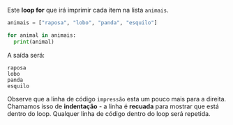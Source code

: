 Este **loop for** que irá imprimir cada item na lista `animais`.

```python
animais = ["raposa", "lobo", "panda", "esquilo"]

for animal in animais:
  print(animal)
```

A saída será:

    raposa
    lobo
    panda
    esquilo
    

Observe que a linha de código `impressão` esta um pouco mais para a direita. Chamamos isso de **indentação** - a linha é **recuada** para mostrar que está dentro do loop. Qualquer linha de código dentro do loop será repetida.